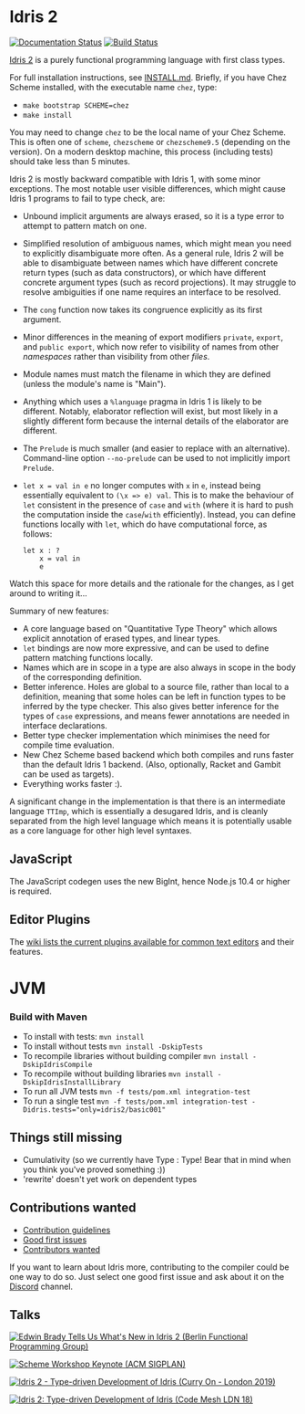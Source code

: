Idris 2
=======

[![Documentation Status](https://readthedocs.org/projects/idris2/badge/?version=latest)](https://idris2.readthedocs.io/en/latest/?badge=latest)
[![Build Status](https://github.com/idris-lang/Idris2/actions/workflows/ci-idris2.yml/badge.svg)](https://github.com/idris-lang/Idris2/actions/workflows/ci-idris2.yml)

[Idris 2](https://idris-lang.org/) is a purely functional programming language
with first class types.

For full installation instructions, see [INSTALL.md](INSTALL.md).  Briefly, if
you have Chez Scheme installed, with the executable name `chez`, type:

* `make bootstrap SCHEME=chez`
* `make install`

You may need to change `chez` to be the local name of your Chez Scheme. This
is often one of `scheme`, `chezscheme` or `chezscheme9.5` (depending on the
version). On a modern desktop machine, this process (including tests)
should take less than 5 minutes.

Idris 2 is mostly backward compatible with Idris 1, with some minor exceptions.
The most notable user visible differences, which might cause Idris 1 programs
to fail to type check, are:

+ Unbound implicit arguments are always erased, so it is a type error to
  attempt to pattern match on one.
+ Simplified resolution of ambiguous names, which might mean you need to
  explicitly disambiguate more often. As a general rule, Idris 2 will be able
  to disambiguate between names which have different concrete return types
  (such as data constructors), or which have different concrete argument
  types (such as record projections). It may struggle to resolve ambiguities
  if one name requires an interface to be resolved.
+ The `cong` function now takes its congruence explicitly as its first argument.
+ Minor differences in the meaning of export modifiers `private`, `export`,
  and `public export`, which now refer to visibility of names from other
  *namespaces* rather than visibility from other *files*.
+ Module names must match the filename in which they are defined (unless
  the module's name is "Main").
+ Anything which uses a `%language` pragma in Idris 1 is likely to be different.
  Notably, elaborator reflection will exist, but most likely in a slightly
  different form because the internal details of the elaborator are different.
+ The `Prelude` is much smaller (and easier to replace with an alternative).
  Command-line option `--no-prelude` can be used to not implicitly import `Prelude`.
+ `let x = val in e` no longer computes with `x` in `e`, instead being
  essentially equivalent to `(\x => e) val`. This is to make the
  behaviour of `let` consistent in the presence of `case` and `with` (where
  it is hard to push the computation inside the `case`/`with` efficiently).
  Instead, you can define functions locally with `let`, which do have
  computational force, as follows:

      let x : ?
          x = val in
          e

Watch this space for more details and the rationale for the changes, as I
get around to writing it...

Summary of new features:

+ A core language based on "Quantitative Type Theory" which allows explicit
  annotation of erased types, and linear types.
+ `let` bindings are now more expressive, and can be used to define pattern
  matching functions locally.
+ Names which are in scope in a type are also always in scope in the body of
  the corresponding definition.
+ Better inference. Holes are global to a source file, rather than local to
  a definition, meaning that some holes can be left in function types to be
  inferred by the type checker. This also gives better inference for the types
  of `case` expressions, and means fewer annotations are needed in interface
  declarations.
+ Better type checker implementation which minimises the need for compile
  time evaluation.
+ New Chez Scheme based backend which both compiles and runs faster than the
  default Idris 1 backend. (Also, optionally, Racket and Gambit can be used
  as targets).
+ Everything works faster :).

A significant change in the implementation is that there is an intermediate
language `TTImp`, which is essentially a desugared Idris, and is cleanly
separated from the high level language which means it is potentially usable
as a core language for other high level syntaxes.

JavaScript
----------
The JavaScript codegen uses the new BigInt, hence Node.js 10.4 or higher is required.

Editor Plugins
--------------
The [wiki lists the current plugins available for common text editors](
https://github.com/idris-lang/Idris2/wiki/1-%5BLanguage%5D-Editor-support)
and their features.

JVM
===
### Build with Maven
+ To install with tests: `mvn install`
+ To install without tests `mvn install -DskipTests`
+ To recompile libraries without building compiler `mvn install -DskipIdrisCompile`
+ To recompile without building libraries `mvn install -DskipIdrisInstallLibrary`
+ To run all JVM tests `mvn -f tests/pom.xml integration-test`
+ To run a single test `mvn -f tests/pom.xml integration-test -Didris.tests="only=idris2/basic001"`

Things still missing
--------------------

+ Cumulativity (so we currently have Type : Type! Bear that in mind when you
  think you've proved something :))
+ 'rewrite' doesn't yet work on dependent types

Contributions wanted
-------------------

+ [Contribution guidelines](CONTRIBUTING.md)
+ [Good first issues](https://github.com/idris-lang/Idris2/issues?q=is%3Aopen+is%3Aissue+label%3A%22good+first+issue%22)
+ [Contributors wanted](https://github.com/idris-lang/Idris2/wiki/2-%5BCommunity%5D-Contributions-wanted)

If you want to learn about Idris more, contributing to the compiler could be one
way to do so. Just select one good first issue and ask about it on the [Discord](https://discord.gg/UX68fDs2jc) channel.

Talks
-----

[![Edwin Brady Tells Us What's New in Idris 2 (Berlin Functional Programming Group)](https://img.youtube.com/vi/nbClauMCeds/0.jpg)](https://www.youtube.com/watch?v=nbClauMCeds "Edwin Brady Tells Us What's New in Idris 2 (Berlin Functional Programming Group)")

[![Scheme Workshop Keynote (ACM SIGPLAN)](https://img.youtube.com/vi/h9YAOaBWuIk/0.jpg)](https://www.youtube.com/watch?v=h9YAOaBWuIk "Scheme Workshop Keynote (ACM SIGPLAN)")

[![Idris 2 - Type-driven Development of Idris (Curry On - London 2019)](https://img.youtube.com/vi/DRq2NgeFcO0/0.jpg)](https://www.youtube.com/watch?v=DRq2NgeFcO0 "Idris 2 - Type-driven Development of Idris (Curry On - London 2019)")

[![Idris 2: Type-driven Development of Idris (Code Mesh LDN 18)](https://img.youtube.com/vi/mOtKD7ml0NU/0.jpg)](https://www.youtube.com/watch?v=mOtKD7ml0NU "Idris 2: Type-driven Development of Idris (Code Mesh LDN 18)")
